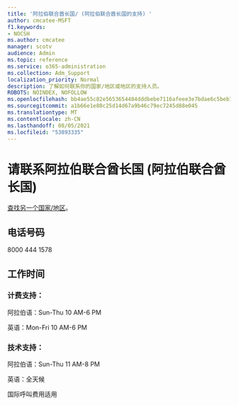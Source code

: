 ```yaml
---
title: '阿拉伯联合酋长国/ (阿拉伯联合酋长国的支持) '
author: cmcatee-MSFT
f1.keywords:
- NOCSH
ms.author: cmcatee
manager: scotv
audience: Admin
ms.topic: reference
ms.service: o365-administration
ms.collection: Adm_Support
localization_priority: Normal
description: 了解如何联系你的国家/地区或地区的支持人员。
ROBOTS: NOINDEX, NOFOLLOW
ms.openlocfilehash: bb4ae55c82e5653654484dddbebe7116afeee3e7bdae6c5beb70a1ff7deb3ad3
ms.sourcegitcommit: a1b66e1e80c25d14d67a9b46c79ec7245d88e045
ms.translationtype: MT
ms.contentlocale: zh-CN
ms.lasthandoff: 08/05/2021
ms.locfileid: "53893335"
---
```

# <a name="contact-support-for-uae-united-arab-emirates"></a>请联系阿拉伯联合酋长国 (阿拉伯联合酋长国) 

[查找另一个国家/地区](../../business-video/get-help-support.md)。

## <a name="phone-number"></a>电话号码
8000 444 1578

## <a name="hours"></a>工作时间
### <a name="billing-support"></a>计费支持：

阿拉伯语：Sun-Thu 10 AM-6 PM

英语：Mon-Fri 10 AM-6 PM

### <a name="technical-support"></a>技术支持：

阿拉伯语：Sun-Thu 11 AM-8 PM

英语：全天候

国际呼叫费用适用
